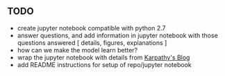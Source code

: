 ## TODO

- create jupyter notebook compatible with python 2.7
- answer questions, and add information in jupyter notebook with those questions answered [ details, figures, explanations ]
- how can we make the model learn better?
- wrap the jupyter notebook with details from [Karpathy's Blog](http://karpathy.github.io/2016/05/31/rl/)
- add README instructions for setup of repo/jupyter notebook